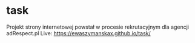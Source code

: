 # task
Projekt strony internetowej powstał w procesie rekrutacyjnym dla agencji adRespect.pl Live: https://ewaszymanskax.github.io/task/
